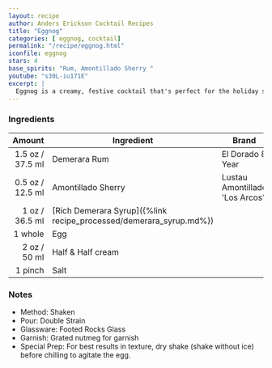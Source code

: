 ```yaml
---
layout: recipe
author: Anders Erickson Cocktail Recipes
title: "Eggnog"
categories: [ eggnog, cocktail]
permalink: "/recipe/eggnog.html"
iconfile: eggnog
stars: 4
base_spirits: "Rum, Amontillado Sherry "
youtube: "s30L-iu171E"
excerpt: |
  Eggnog is a creamy, festive cocktail that's perfect for the holiday season. It's made with a base of eggs, sugar, milk, and cream, and is typically flavored with spices like nutmeg, cinnamon, and cloves. Alcohol, such as brandy, rum, or bourbon, is often added to give it a kick.
---
```


### Ingredients

|  Amount | Ingredient                                               | Brand                          |
| ------: | -------------------------------------------------------- | ------------------------------ |
|  1.5 oz / 37.5 ml | Demerara Rum                                             | El Dorado 8 Year               |
|  0.5 oz / 12.5 ml | Amontillado Sherry                                       | Lustau Amontillado 'Los Arcos' |
|    1 oz / 36.5 ml | [Rich Demerara Syrup]({%link recipe_processed/demerara_syrup.md%}) |
| 1 whole | Egg                                                      |
|    2 oz / 50 ml | Half & Half cream                                        |
| 1 pinch | Salt                                                     |

### Notes

- Method: Shaken
- Pour: Double Strain
- Glassware: Footed Rocks Glass
- Garnish: Grated nutmeg for garnish
- Special Prep: For best results in texture, dry shake (shake without ice) before chilling to agitate the egg.
